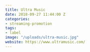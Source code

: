 ```yaml
---
title: Ultra Music
date: 2018-09-27 11:44:00 Z
categories:
- streaming-promotion
tags:
- label
image: "/uploads/ultra-music.jpg"
website: https://www.ultramusic.com/
---
```


